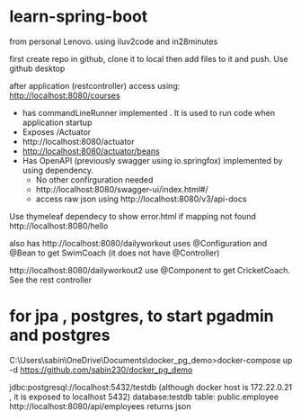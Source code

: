 # learn-spring-boot
from  personal Lenovo.  using iluv2code and in28minutes

first create repo in github, clone it to local then  add  files to it  and push. 
Use github desktop

after application (restcontroller) access using:
<http://localhost:8080/courses>

- has commandLineRunner implemented . It is used to run code when application startup
- Exposes /Actuator
- http://localhost:8080/actuator
- <http://localhost:8080/actuator/beans>
- Has OpenAPI (previously swagger using  io.springfox) implemented by using dependency. 
    - No other confirguration needed
    - http://localhost:8080/swagger-ui/index.html#/
    - access raw json using http://localhost:8080/v3/api-docs

Use thymeleaf dependecy to show error.html if mapping not found
http://localhost:8080/hello

also has
http://localhost:8080/dailyworkout 
uses @Configuration and @Bean to get SwimCoach (it does not have @Controller)

http://localhost:8080/dailyworkout2
use @Component to get CricketCoach. See the rest controller

# for jpa , postgres, to start pgadmin and postgres
C:\Users\sabin\OneDrive\Documents\docker_pg_demo>docker-compose up -d
<https://github.com/sabin230/docker_pg_demo>

jdbc:postgresql://localhost:5432/testdb (although docker host is 172.22.0.21 , it is exposed to localhost 5432)
database:testdb
table: public.employee
http://localhost:8080/api/employees  returns json
